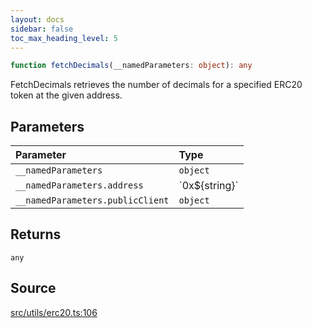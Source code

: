 ```yaml
---
layout: docs
sidebar: false
toc_max_heading_level: 5
---
```


```ts
function fetchDecimals(__namedParameters: object): any
```

FetchDecimals retrieves the number of decimals for a specified ERC20 token at
the given address.

## Parameters

| Parameter | Type |
| :------ | :------ |
| `__namedParameters` | `object` |
| `__namedParameters.address` | \`0x$\{string\}\` |
| `__namedParameters.publicClient` | `object` |

## Returns

`any`

## Source

[src/utils/erc20.ts:106](https://github.com/OffchainLabs/arbitrum-orbit-sdk/blob/cfcbd32d6879cf7817a33b24f062a0fd879ea257/src/utils/erc20.ts#L106)
